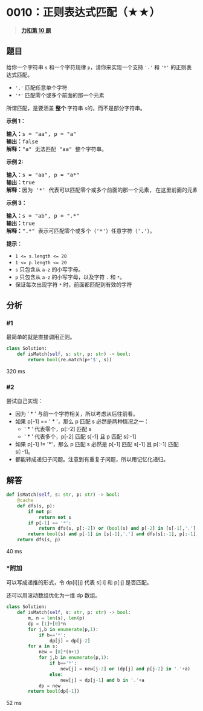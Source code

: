 # 0010：正则表达式匹配（★★）


> <u>**[力扣第 10 题](https://leetcode.cn/problems/regular-expression-matching/)**</u>

## 题目

<p>给你一个字符串 <code>s</code> 和一个字符规律 <code>p</code>，请你来实现一个支持 <code>'.'</code> 和 <code>'*'</code> 的正则表达式匹配。</p>

<ul>
<li><code>'.'</code> 匹配任意单个字符</li>
<li><code>'*'</code> 匹配零个或多个前面的那一个元素</li>
</ul>

<p>所谓匹配，是要涵盖 <strong>整个 </strong>字符串 <code>s</code>的，而不是部分字符串。</p>


<p><strong>示例 1：</strong></p>

<pre>
<strong>输入：</strong>s = "aa", p = "a"
<strong>输出：</strong>false
<strong>解释：</strong>"a" 无法匹配 "aa" 整个字符串。
</pre>

<p><strong>示例 2:</strong></p>

<pre>
<strong>输入：</strong>s = "aa", p = "a*"
<strong>输出：</strong>true
<strong>解释：</strong>因为 '*' 代表可以匹配零个或多个前面的那一个元素, 在这里前面的元素就是 'a'。因此，字符串 "aa" 可被视为 'a' 重复了一次。
</pre>

<p><strong>示例 3：</strong></p>

<pre>
<strong>输入：</strong>s = "ab", p = ".*"
<strong>输出：</strong>true
<strong>解释：</strong>".*" 表示可匹配零个或多个（'*'）任意字符（'.'）。
</pre>



<p><strong>提示：</strong></p>

<ul>
<li><code>1 &lt;= s.length &lt;= 20</code></li>
<li><code>1 &lt;= p.length &lt;= 20</code></li>
<li><code>s</code> 只包含从 <code>a-z</code> 的小写字母。</li>
<li><code>p</code> 只包含从 <code>a-z</code> 的小写字母，以及字符 <code>.</code> 和 <code>*</code>。</li>
<li>保证每次出现字符 <code>*</code> 时，前面都匹配到有效的字符</li>
</ul>


## 分析

### #1

最简单的就是直接调用正则。

```python
class Solution:
    def isMatch(self, s: str, p: str) -> bool:
        return bool(re.match(p+'$', s))
```
320 ms

### #2

尝试自己实现：
- 因为 ' * ' 与前一个字符相关，所以考虑从后往前看。
- 如果 p[-1] == ' * '，那么 p 匹配 s 必然是两种情况之一：
	- ' * ' 代表零个，p[:-2] 匹配 s
	- ' * ' 代表多个，p[-2] 匹配 s[-1] 且 p 匹配 s[:-1]
- 如果 p[-1] != '*'，那么 p 匹配 s 必然是 p[-1] 匹配 s[-1] 且 p[:-1] 匹配 s[:-1]。
- 都能转成递归子问题。注意到有重复子问题，所以用记忆化递归。

## 解答

```python
def isMatch(self, s: str, p: str) -> bool:
	@cache
	def dfs(s, p):
		if not p:
			return not s
		if p[-1] == '*':
			return dfs(s, p[:-2]) or (bool(s) and p[-2] in [s[-1],'.'] and dfs(s[:-1], p))
		return bool(s) and p[-1] in [s[-1],'.'] and dfs(s[:-1], p[:-1])
	return dfs(s, p)
```
40 ms

### *附加

可以写成递推的形式，令 dp[i][j] 代表 s[:i] 和 p[:j] 是否匹配。

还可以用滚动数组优化为一维 dp 数组。

```python
class Solution:
    def isMatch(self, s: str, p: str) -> bool:
        m, n = len(s), len(p)
        dp = [1]+[0]*n
        for j,b in enumerate(p,1):
            if b=='*':
                dp[j] = dp[j-2]
        for a in s:
            new = [0]*(n+1)
            for j,b in enumerate(p,1):
                if b=='*':
                    new[j] = new[j-2] or (dp[j] and p[j-2] in '.'+a)
                else:
                    new[j] = dp[j-1] and b in '.'+a
            dp = new
        return bool(dp[-1])
```
52 ms
